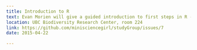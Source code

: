 ```yaml
---
title: Introduction to R
text: Evan Morien will give a guided introduction to first steps in R - great for first-time R users!
location: UBC Biodiversity Research Center, room 224
link: https://github.com/minisciencegirl/studyGroup/issues/7
date: 2015-04-22

---
```

